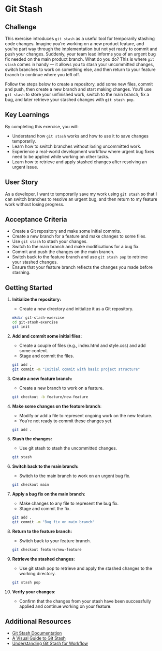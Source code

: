 # Git Stash

## Challenge

This exercise introduces `git stash` as a useful tool for temporarily stashing code changes. Imagine you're working on a new product feature, and you're part way through the implementation but not yet ready to commit and push your changes. Suddenly, your team lead informs you of an urgent bug fix needed on the main product branch. What do you do? This is where `git stash` comes in handy — it allows you to stash your uncommitted changes, switch branches to work on something else, and then return to your feature branch to continue where you left off.

Follow the steps below to create a repository, add some new files, commit and push, then create a new branch and start making changes. You'll use `git stash` to store your unfinished work, switch to the main branch, fix a bug, and later retrieve your stashed changes with `git stash pop`.

## Key Learnings

By completing this exercise, you will:

- Understand how `git stash` works and how to use it to save changes temporarily.
- Learn how to switch branches without losing uncommitted work.
- Experience a real-world development workflow where urgent bug fixes need to be applied while working on other tasks.
- Learn how to retrieve and apply stashed changes after resolving an urgent issue.

## User Story

As a developer, I want to temporarily save my work using `git stash` so that I can switch branches to resolve an urgent bug, and then return to my feature work without losing progress.

## Acceptance Criteria

- Create a Git repository and make some initial commits.
- Create a new branch for a feature and make changes to some files.
- Use `git stash` to stash your changes.
- Switch to the main branch and make modifications for a bug fix.
- Commit and push the changes on the main branch.
- Switch back to the feature branch and use `git stash pop` to retrieve your stashed changes.
- Ensure that your feature branch reflects the changes you made before stashing.

## Getting Started

1. **Initialize the repository:**
   - Create a new directory and initialize it as a Git repository.
   ```bash
   mkdir git-stash-exercise
   cd git-stash-exercise
   git init
   ```
2. **Add and commit some initial files:**

   - Create a couple of files (e.g., index.html and style.css) and add some content.
   - Stage and commit the files.

   ```bash
   git add .
   git commit -m "Initial commit with basic project structure"
   ```

3. **Create a new feature branch:**

   - Create a new branch to work on a feature.

   ```bash
   git checkout -b feature/new-feature
   ```

4. **Make some changes on the feature branch:**

   - Modify or add a file to represent ongoing work on the new feature.
   - You’re not ready to commit these changes yet.

   ```bash
   git add .
   ```

5. **Stash the changes:**

   - Use git stash to stash the uncommitted changes.

   ```bash
   git stash
   ```

6. **Switch back to the main branch:**

   - Switch to the main branch to work on an urgent bug fix.

   ```bash
   git checkout main
   ```

7. **Apply a bug fix on the main branch:**

   - Make changes to any file to represent the bug fix.
   - Stage and commit the fix.

   ```bash
   git add .
   git commit -m "Bug fix on main branch"
   ```

8. **Return to the feature branch:**

   - Switch back to your feature branch.

   ```bash
   git checkout feature/new-feature
   ```

9. **Retrieve the stashed changes:**

   - Use git stash pop to retrieve and apply the stashed changes to the working directory.

   ```bash
   git stash pop
   ```

10. **Verify your changes:**

    - Confirm that the changes from your stash have been successfully applied and continue working on your feature.

## Additional Resources

- [Git Stash Documentation](https://git-scm.com/docs/git-stash)
- [A Visual Guide to Git Stash](https://www.atlassian.com/git/tutorials/saving-changes/git-stash)
- [Understanding Git Stash for Workflow](https://www.freecodecamp.org/news/git-stash-explained/)
